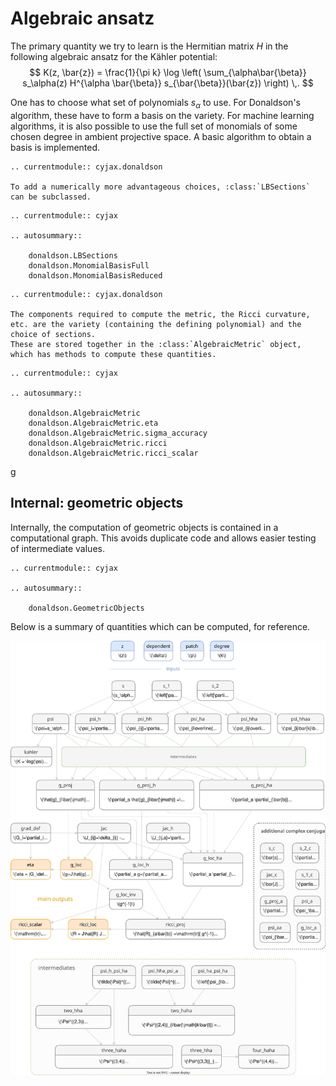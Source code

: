 # Algebraic ansatz

The primary quantity we try to learn is the Hermitian matrix $H$ in the following algebraic ansatz for the Kähler potential:
$$
K(z, \bar{z}) = \frac{1}{\pi k} \log \left( \sum_{\alpha\bar{\beta}} s_\alpha(z) H^{\alpha \bar{\beta}} s_{\bar{\beta}}(\bar{z}) \right) \,.
$$

One has to choose what set of polynomials $s_\alpha$ to use.
For Donaldson's algorithm, these have to form a basis on the variety.
For machine learning algorithms, it is also possible to use the full set of monomials of some chosen degree in ambient projective space.
A basic algorithm to obtain a basis is implemented.
```{eval-rst}
.. currentmodule:: cyjax.donaldson

To add a numerically more advantageous choices, :class:`LBSections` can be subclassed.
```

```{eval-rst}
.. currentmodule:: cyjax

.. autosummary::

    donaldson.LBSections
    donaldson.MonomialBasisFull
    donaldson.MonomialBasisReduced
```

```{eval-rst}
.. currentmodule:: cyjax.donaldson

The components required to compute the metric, the Ricci curvature, etc. are the variety (containing the defining polynomial) and the choice of sections.
These are stored together in the :class:`AlgebraicMetric` object, which has methods to compute these quantities.
```

```{eval-rst}
.. currentmodule:: cyjax

.. autosummary::

    donaldson.AlgebraicMetric
    donaldson.AlgebraicMetric.eta
    donaldson.AlgebraicMetric.sigma_accuracy
    donaldson.AlgebraicMetric.ricci
    donaldson.AlgebraicMetric.ricci_scalar
```
g
## Internal: geometric objects

Internally, the computation of geometric objects is contained in a computational graph.
This avoids duplicate code and allows easier testing of intermediate values.
```{eval-rst}
.. currentmodule:: cyjax

.. autosummary::

    donaldson.GeometricObjects
```
Below is a summary of quantities which can be computed, for reference.


![Overview of geometric quantities](cyjax-geometry.svg)
